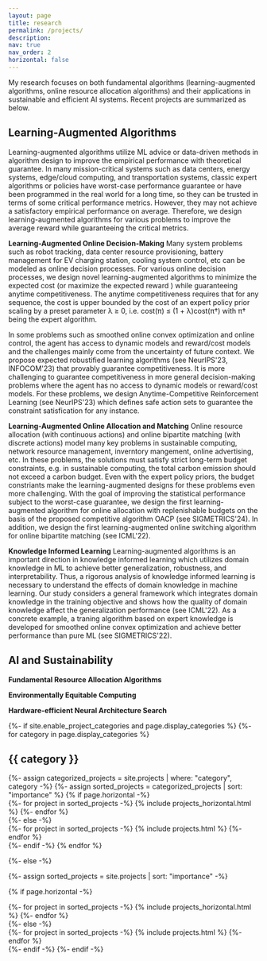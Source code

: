 ```yaml
---
layout: page
title: research
permalink: /projects/
description: 
nav: true
nav_order: 2
horizontal: false
---
```


My research focuses on both fundamental algorithms (learning-augmented algorithms, online resource allocation algorithms) and their applications in sustainable and efficient AI systems. Recent projects are summarized as below.

## Learning-Augmented Algorithms ##
Learning-augmented algorithms utilize ML advice or
data-driven methods in algorithm design to improve the empirical performance with theoretical guarantee. In many mission-critical systems such as data centers, energy systems, edge/cloud computing,
and transportation systems, classic expert
algorithms or policies have worst-case performance
guarantee or have been programmed in the real world for a
long time, so they can be trusted in terms of some critical
performance metrics. However, they may not achieve a satisfactory empirical performance on average. 
Therefore, we design learning-augmented algorithms for various problems to improve the average reward while guaranteeing the critical metrics.

**Learning-Augmented Online Decision-Making** 
Many system problems such as robot tracking, data center resource provisioning, battery management for EV charging station, cooling system control, etc can be modeled as online decision processes. For various online decision processes, we design novel learning-augmented algorithms to minimize the expected cost (or maximize the expected reward ) while guaranteeing anytime competitiveness. The anytime competitiveness requires that for any sequence, the cost is upper bounded by the cost of an expert policy prior scaling by a preset parameter λ ≥ 0, i.e. cost(π) ≤ (1 + λ)cost(π†) with π† being the expert algorithm. 

In some problems such as smoothed online convex optimization and online control, the agent has access to dynamic models and reward/cost models and the challenges mainly come from the uncertainty of future context. We propose expected robustified learning algorithms (see NeurIPS'23, INFOCOM'23) that provably guarantee competitiveness. It is more challenging to guarantee competitiveness in more general decision-making problems where the agent has no access to dynamic models or reward/cost models. For these problems, we design Anytime-Competitive Reinforcement Learning (see NeurIPS'23) which defines safe action sets to guarantee the constraint satisfication for any instance. 

**Learning-Augmented Online Allocation and Matching**
Online resource allocation (with continuous actions) and online bipartite matching (with discrete actions) model many key problems in sustainable computing, network resource management, inverntory mangement, online advertising, etc. In these problems, the solutions must satisfy strict long-term budget constraints, e.g. in sustainable computing, the total carbon emission should not exceed a carbon budget. 
Even with the expert policy priors, the budget constriants make the learning-augmented designs for these problems even more challenging. With the goal of improving the statistical performance subject to the worst-case guarantee, we design the first learning-augmented algorithm for online allocation with replenishable budgets on the basis of the proposed competitive algorithm OACP (see SIGMETRICS'24). In addition, we design the first learning-augmented online switching algorithm for online bipartite matching (see ICML'22). 

**Knowledge Informed Learning**
Learning-augmented algorithms is an important direction in knowledge informed learning which utilizes domain knowledge in ML to achieve better generalization, robustness, and interpretability. Thus, a rigorous analysis of knowledge informed learning is necessary to understand the effects of domain knowledge in machine learning. Our study considers a general framework which integrates domain knowledge in the training objective and shows how the quality of domain knowledge affect the generalization performance (see ICML'22). As a concrete example, a traning algorithm based on expert knowledge is developed for smoothed online convex optimization and achieve better performance than pure ML (see SIGMETRICS'22).



## AI and Sustainability ##

**Fundamental Resource Allocation Algorithms**

**Environmentally Equitable Computing**

**Hardware-efficient Neural Architecture Search**


<!-- pages/projects.md -->
<div class="projects">
{%- if site.enable_project_categories and page.display_categories %}
  <!-- Display categorized projects -->
  {%- for category in page.display_categories %}
  <h2 class="category">{{ category }}</h2>
  {%- assign categorized_projects = site.projects | where: "category", category -%}
  {%- assign sorted_projects = categorized_projects | sort: "importance" %}
  <!-- Generate cards for each project -->
  {% if page.horizontal -%}
  <div class="container">
    <div class="row row-cols-2">
    {%- for project in sorted_projects -%}
      {% include projects_horizontal.html %}
    {%- endfor %}
    </div>
  </div>
  {%- else -%}
  <div class="grid">
    {%- for project in sorted_projects -%}
      {% include projects.html %}
    {%- endfor %}
  </div>
  {%- endif -%}
  {% endfor %}

{%- else -%}
<!-- Display projects without categories -->
  {%- assign sorted_projects = site.projects | sort: "importance" -%}
  <!-- Generate cards for each project -->
  {% if page.horizontal -%}
  <div class="container">
    <div class="row row-cols-2">
    {%- for project in sorted_projects -%}
      {% include projects_horizontal.html %}
    {%- endfor %}
    </div>
  </div>
  {%- else -%}
  <div class="grid">
    {%- for project in sorted_projects -%}
      {% include projects.html %}
    {%- endfor %}
  </div>
  {%- endif -%}
{%- endif -%}
</div>
